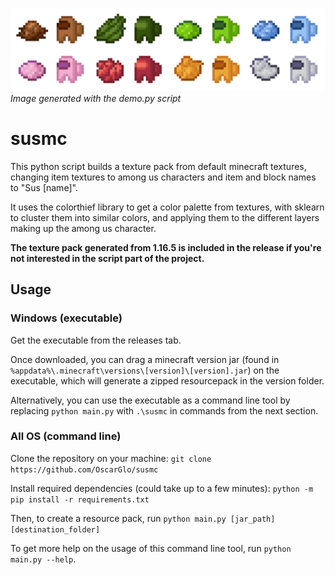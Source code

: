 ![Demo image](demo.png)
*Image generated with the demo.py script*

# susmc

This python script builds a texture pack from default minecraft textures, changing item textures to among us characters and item and block names to "Sus [name]".

It uses the colorthief library to get a color palette from textures, with sklearn to cluster them into similar colors, and applying them to the
different layers making up the among us character.

**The texture pack generated from 1.16.5 is included in the release if you're not interested in the script part of the project.**

## Usage

### Windows (executable)

Get the executable from the releases tab.

Once downloaded, you can drag a minecraft version jar (found in `%appdata%\.minecraft\versions\[version]\[version].jar`) on the executable,
which will generate a zipped resourcepack in the version folder.

Alternatively, you can use the executable as a command line tool by replacing `python main.py` with `.\susmc` in commands from the next section.

### All OS (command line)

Clone the repository on your machine: `git clone https://github.com/OscarGlo/susmc`

Install required dependencies (could take up to a few minutes): `python -m pip install -r requirements.txt`

Then, to create a resource pack, run `python main.py [jar_path] [destination_folder]`

To get more help on the usage of this command line tool, run `python main.py --help`.
